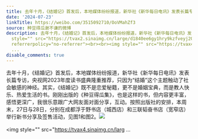 ```yaml
---
title: 去年十月，《结婚记》首发后，本地媒体纷纷报道，新华社《新华每日电讯》发表长篇专访，央视网2023年度读书盛典隆重推荐，只因为“结婚”这个主题触动了社会敏感...
date: '2024-07-23'
linkTitle: https://weibo.com/3515092710/OoVMahZf3
source: 种豆得瓜谢不谦的微博
description: 去年十月，《结婚记》首发后，本地媒体纷纷报道，新华社《新华每日电讯》发表长篇专访，央视网2023年度读书盛典隆重推荐，只因为“结婚”这个主题触动了社会敏感的神经。其实，《结婚记》既不是恋爱秘籍，更不是婚姻宝典，而是教人快乐、热爱生活的书。刚刚出版的《种豆得瓜集》，也是这样的书，但内容更丰富，感悟更深广，我很乐意跟广大网友面对面分享，互动。按照出版社的安排，本周末，27日与28日，分别在成都浮于野书店（城西店）和三联韬奋书店（宽窄店）举行新书分享及签售活动，见图1和图2。<img
  style="" src="https://tvax2.sinaimg.cn/large/d1840ee6gy1hry9kzfveyj20p40zkwq5.jpg"
  referrerpolicy="no-referrer"><br><br><img style="" src="https://tvax4.sinaimg.cn/larg
  ...
disable_comments: true
---
```

去年十月，《结婚记》首发后，本地媒体纷纷报道，新华社《新华每日电讯》发表长篇专访，央视网2023年度读书盛典隆重推荐，只因为“结婚”这个主题触动了社会敏感的神经。其实，《结婚记》既不是恋爱秘籍，更不是婚姻宝典，而是教人快乐、热爱生活的书。刚刚出版的《种豆得瓜集》，也是这样的书，但内容更丰富，感悟更深广，我很乐意跟广大网友面对面分享，互动。按照出版社的安排，本周末，27日与28日，分别在成都浮于野书店（城西店）和三联韬奋书店（宽窄店）举行新书分享及签售活动，见图1和图2。<img style="" src="https://tvax2.sinaimg.cn/large/d1840ee6gy1hry9kzfveyj20p40zkwq5.jpg" referrerpolicy="no-referrer"><br><br><img style="" src="https://tvax4.sinaimg.cn/larg ...